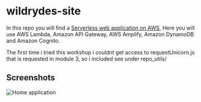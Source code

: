 # wildrydes-site

In this repo you will find a [Serverless web application on AWS](https://aws.amazon.com/getting-started/hands-on/build-serverless-web-app-lambda-apigateway-s3-dynamodb-cognito/),
Here you will use AWS Lambda, Amazon API Gateway, AWS Amplify, Amazon DynamoDB and Amazon Cognito.
 
The first time i tried this workshop i couldnt get access to requestUnicorn.js that is requested in module 3, so i included see under repo_utils/

## Screenshots
![Home application](https://github.com/DanerSound/wildrydes-site/blob/main/repo_utils/img/wildride.PNG)
            
